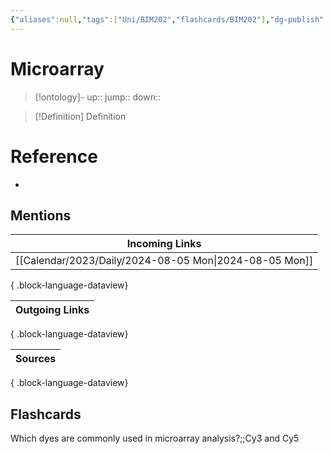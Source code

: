 ```yaml
---
{"aliases":null,"tags":["Uni/BIM202","flashcards/BIM202"],"dg-publish":true,"permalink":"/cards/microarray/","dgPassFrontmatter":true}
---
```


# Microarray

> [!ontology]-
> up:: 
> jump:: 
> down:: 

> [!Definition] Definition

# Reference

- 

## Mentions

| Incoming Links                                            |
| --------------------------------------------------------- |
| [[Calendar/2023/Daily/2024-08-05 Mon\|2024-08-05 Mon]] |

{ .block-language-dataview}

| Outgoing Links |
| -------------- |

{ .block-language-dataview}

| Sources |
| ------- |

{ .block-language-dataview}

## Flashcards

Which dyes are commonly used in microarray analysis?;;Cy3 and Cy5
<!--SR:!2024-09-09,12,230-->